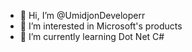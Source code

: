 - 👋 Hi, I’m @UmidjonDeveloperr
- 👀 I’m interested in Microsoft's products
- 🌱 I’m currently learning Dot Net C#
